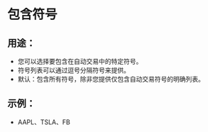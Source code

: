 # **包含符号**

## 用途：

- 您可以选择要包含在自动交易中的特定符号。
- 符号列表可以通过逗号分隔符号来提供。
- 默认：包含所有符号，除非您提供仅包含自动交易符号的明确列表。

## 示例：

- AAPL、TSLA、FB

